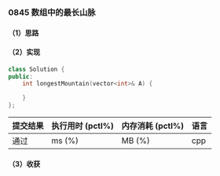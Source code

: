 ### 0845 数组中的最长山脉

#### （1）思路

#### （2）实现

```cpp
class Solution {
public:
    int longestMountain(vector<int>& A) {

    }
};
```

| 提交结果 | 执行用时 (pctl%) | 内存消耗 (pctl%) | 语言 |
|:---------|:-----------------|:-----------------|:-----|
| 通过     |  ms (%)   |  MB (%)  | cpp  |

#### （3）收获
